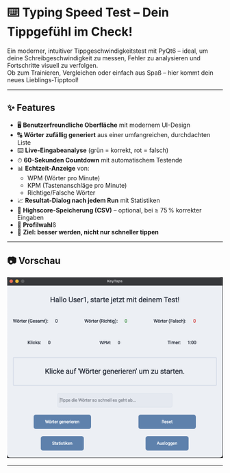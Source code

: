# ⌨️ Typing Speed Test – Dein Tippgefühl im Check!

Ein moderner, intuitiver Tippgeschwindigkeitstest mit PyQt6 – ideal, um deine Schreibgeschwindigkeit zu messen, Fehler zu analysieren und Fortschritte visuell zu verfolgen.  
Ob zum Trainieren, Vergleichen oder einfach aus Spaß – hier kommt dein neues Lieblings-Tipptool!

---

## ✨ Features

- 🖥 **Benutzerfreundliche Oberfläche** mit modernem UI-Design
- 🔠 **Wörter zufällig generiert** aus einer umfangreichen, durchdachten Liste
- ⌨️ **Live-Eingabeanalyse** (grün = korrekt, rot = falsch)
- ⏱ **60-Sekunden Countdown** mit automatischem Testende
- 📊 **Echtzeit-Anzeige** von:
  - WPM (Wörter pro Minute)
  - KPM (Tastenanschläge pro Minute)
  - Richtige/Falsche Wörter
- 📈 **Resultat-Dialog nach jedem Run** mit Statistiken
- 💾 **Highscore-Speicherung (CSV)** – optional, bei ≥ 75 % korrekter Eingaben
- 👤 **Profilwahl**ß
- 🎯 **Ziel: besser werden, nicht nur schneller tippen**

---

## 📷 Vorschau

![Screenshot der App](typing-speed-test/assets/screenshot_app.png)

---